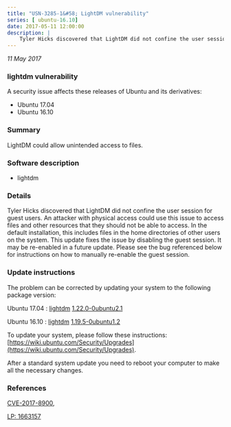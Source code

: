 ```yaml
---
title: "USN-3285-1&#58; LightDM vulnerability"
series: [ ubuntu-16.10]
date: 2017-05-11 12:00:00
description: |
    Tyler Hicks discovered that LightDM did not confine the user session for guest users. An attacker with physical access could use this issue to access files and other resources that they should not be able to access. In the default installation, this includes files in the home directories of other users on the system. This update fixes the issue by disabling the guest session. It may be re-enabled in a future update. Please see the bug referenced below for instructions on how to manually re-enable the guest session. 
--- 
```

 
 

*11 May 2017*

### lightdm vulnerability

A security issue affects these releases of Ubuntu and its derivatives:

* Ubuntu 17.04
* Ubuntu 16.10

### Summary

LightDM could allow unintended access to files. 

### Software description

* lightdm 

### Details

Tyler Hicks discovered that LightDM did not confine the user session for guest users. An attacker with physical access could use this issue to access files and other resources that they should not be able to access. In the default installation, this includes files in the home directories of other users on the system. This update fixes the issue by disabling the guest session. It may be re-enabled in a future update. Please see the bug referenced below for instructions on how to manually re-enable the guest session. 

### Update instructions

The problem can be corrected by updating your system to the following package version:

Ubuntu 17.04
 : [lightdm](https://launchpad.net/ubuntu/+source/lightdm) <span> [1.22.0-0ubuntu2.1](https://launchpad.net/ubuntu/+source/lightdm/1.22.0-0ubuntu2.1) </span> 

Ubuntu 16.10
 : [lightdm](https://launchpad.net/ubuntu/+source/lightdm) <span> [1.19.5-0ubuntu1.2](https://launchpad.net/ubuntu/+source/lightdm/1.19.5-0ubuntu1.2) </span> 

To update your system, please follow these instructions: [https://wiki.ubuntu.com/Security/Upgrades](https://wiki.ubuntu.com/Security/Upgrades).

After a standard system update you need to reboot your computer to make all the necessary changes. 

### References

 
 [CVE-2017-8900](http://people.ubuntu.com/~ubuntu-security/cve/CVE-2017-8900), 

 [LP: 1663157](https://launchpad.net/bugs/1663157)
 

